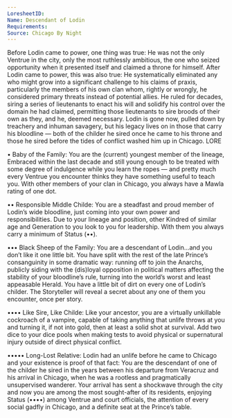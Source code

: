 ```yaml
---
LoresheetID: 
Name: Descendant of Lodin
Requirements:
Source: Chicago By Night
---
```

Before Lodin came to power, one thing was true: He was not the only Ventrue in the city, only the most ruthlessly ambitious, the one who seized opportunity when it presented itself and claimed a throne for himself. After Lodin came to power, this was also true: He systematically eliminated any who might grow into a significant challenge to his claims of praxis, particularly the members of his own clan whom, rightly or wrongly, he considered primary threats instead of potential allies. He ruled for decades, siring a series of lieutenants to enact his will and solidify his control over the domain he had claimed, permitting those lieutenants to sire broods of their own as they, and he, deemed necessary. Lodin is gone now, pulled down by treachery and inhuman savagery, but his legacy lives on in those that carry his bloodline — both of the childer he sired once he came to his throne and those he sired before the tides of conflict washed him up in Chicago. LORE

• Baby of the Family: You are the (current) youngest member of the lineage, Embraced within the last decade and still young enough to be treated with some degree of indulgence while you learn the ropes — and pretty much every Ventrue you encounter thinks they have something useful to teach you. With other members of your clan in Chicago, you always have a Mawla rating of one dot.

•• Responsible Middle Childe: You are a steadfast and proud member of Lodin’s wide bloodline, just coming into your own power and responsibilities. Due to your lineage and position, other Kindred of similar age and Generation to you look to you for leadership. With them you always carry a minimum of Status (••).

••• Black Sheep of the Family: You are a descendant of Lodin…and you don’t like it one little bit. You have split with the rest of the late Prince’s consanguinity in some dramatic way: running off to join the Anarchs, publicly siding with the (dis)loyal opposition in political matters affecting the stability of your bloodline’s rule, turning into the world’s worst and least appeasable Herald. You have a little bit of dirt on every one of Lodin’s childer. The Storyteller will reveal a secret about any one of them you encounter, once per story.

•••• Like Sire, Like Childe: Like your ancestor, you are a virtually unkillable cockroach of a vampire, capable of taking anything that unlife throws at you and turning it, if not into gold, then at least a solid shot at survival. Add two dice to your dice pools when making tests to avoid physical or supernatural injury outside of direct physical conflict.

••••• Long-Lost Relative: Lodin had an unlife before he came to Chicago and your existence is proof of that fact: You are the descendant of one of the childer he sired in the years between his departure from Veracruz and his arrival in Chicago, when he was a rootless and pragmatically unsupervised wanderer. Your arrival has sent a shockwave through the city and now you are among the most sought-after of its residents, enjoying Status (••••) among Ventrue and court officials, the attention of every social gadfly in Chicago, and a definite seat at the Prince’s table. 